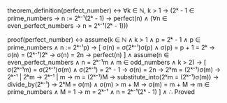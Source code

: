 theorem_definition(perfect_number) ↔
    ∀k ∈ ℕ, k > 1 →
    (2ᵏ - 1 ∈ prime_numbers →
    n := 2ᵏ⁻¹(2ᵏ - 1) →
    perfect(n) ∧
    (∀n ∈ even_perfect_numbers →
    n = 2ᵏ⁻¹(2ᵏ - 1)))

proof(perfect_number) ↔
    assume(k ∈ ℕ ∧ k > 1 ∧ p = 2ᵏ - 1 ∧ p ∈ prime_numbers ∧ n := 2ᵏ⁻¹p) →
    [
        σ(n) = σ(2ᵏ⁻¹)σ(p) ∧
        σ(p) = p + 1 = 2ᵏ →
        σ(n) = (2ᵏ⁻¹)2ᵏ →
        σ(n) = 2n →
        perfect(n)
    ] ∧
    assume(n ∈ even_perfect_numbers ∧ n = 2ᵏ⁻¹m ∧ m ∈ odd_numbers ∧ k > 2) →
    [
        σ(2ᵏ⁻¹m) = σ(2ᵏ⁻¹)σ(m) ∧
        σ(2ᵏ⁻¹) = 2ᵏ - 1 →
        σ(n) = 2n →
        2ᵏm = (2ᵏ⁻¹)σ(m) →
        2ᵏ⁻¹ | 2ᵏm →
        2ᵏ⁻¹ | m →
        m = (2ᵏ⁻¹)M →
        substitute_into(2ᵏm = (2ᵏ⁻¹)σ(m)) →
        divide_by(2ᵏ⁻¹) →
        2ᵏM = σ(m) ∧
        σ(m) > m + M →
        σ(m) = m + M →
        m ∈ prime_numbers ∧ M = 1 →
        m = 2ᵏ⁻¹ ∧
        n = 2ᵏ⁻¹(2ᵏ - 1)
    ] ∧
    ∴ Proved